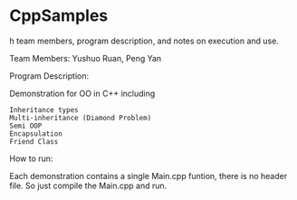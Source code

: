 # CppSamples

h team members, program description, and notes on execution and use. 

Team Members: Yushuo Ruan, Peng Yan
  
  
Program Description:

  Demonstration for OO in C++ including
  
    Inheritance types 
    Multi-inheritance (Diamond Problem)
    Semi OOP
    Encapsulation
    Friend Class
    
    
How to run:
  
  Each demonstration contains a single Main.cpp funtion, there is no header file. So just compile the Main.cpp and run.
